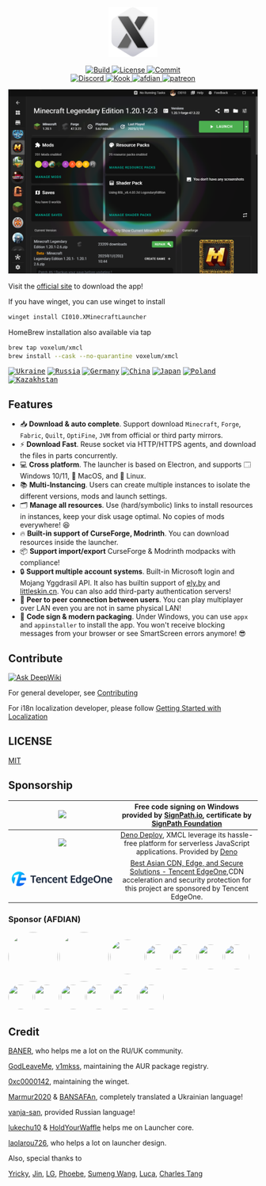 <p align="center">
  <a href="https://xmcl.app" target="_blank">
    <img alt="Logo" width="100" src="https://github.com/Voxelum/x-minecraft-launcher/blob/master/xmcl-electron-app/icons/dark@256x256.png">
  </a>
</p>

<p align="center">
  <a href="https://github.com/Voxelum/x-minecraft-launcher">
    <img src="https://github.com/Voxelum/x-minecraft-launcher/workflows/Build/badge.svg" alt="Build">
  </a>
  <a href="https://github.com/Voxelum/x-minecraft-launcher/blob/master/LICENSE">
    <img src="https://img.shields.io/npm/l/@xmcl/core.svg" alt="License">
  </a>
  <a href="https://conventionalcommits.org">
    <img src="https://img.shields.io/badge/Conventional%20Commits-1.0.0-yellow.svg" alt="Commit">
  </a>
  <br>
  <a href="https://discord.gg/W5XVwYY7GQ">
    <img src="https://discord.com/api/guilds/405213567118213121/widget.png" alt="Discord">
  </a>
  <a href="https://kook.top/gqjSHh">
    <img src="https://img.shields.io/endpoint?url=https://api.xmcl.app/kook-badge" alt="Kook">
  </a>
  <a href="https://afdian.com/@ci010">
    <img src="https://img.shields.io/endpoint?url=https://api.xmcl.app/afdian-badge" alt="afdian">
  </a>
  <a href="https://patreon.com/xmcl">
    <img src="https://img.shields.io/endpoint.svg?url=https%3A%2F%2Fshieldsio-patreon.vercel.app%2Fapi%3Fusername%3Dxmcl%26type%3Dpledges" alt="patreon">
  </a>
</p>

![home](https://raw.githubusercontent.com/Voxelum/xmcl-page/master/.vitepress/theme/assets/home.png)

Visit the [official site](https://xmcl.app) to download the app!

If you have winget, you can use winget to install

```bash
winget install CI010.XMinecraftLauncher
```

HomeBrew installation also available via tap

```bash
brew tap voxelum/xmcl
brew install --cask --no-quarantine voxelum/xmcl
```

<kbd>[<img title="Ukraine" alt="Ukraine" src="https://upload.wikimedia.org/wikipedia/commons/thumb/4/49/Flag_of_Ukraine.svg/1280px-Flag_of_Ukraine.svg.png" width="22">](docs/README.uk.md)</kbd>
<kbd>[<img title="Russia" alt="Russia" src="https://upload.wikimedia.org/wikipedia/commons/thumb/f/f3/Flag_of_Russia.svg/1280px-Flag_of_Russia.svg.png" width="22">](docs/README.ru.md)</kbd>
<kbd>[<img title="Germany" alt="Germany" src="https://upload.wikimedia.org/wikipedia/commons/thumb/b/ba/Flag_of_Germany.svg/2560px-Flag_of_Germany.svg.png" width="22">](docs/README.de.md)</kbd>
<kbd>[<img title="China" alt="China" src="https://upload.wikimedia.org/wikipedia/commons/f/fa/Flag_of_the_People%27s_Republic_of_China.svg" width="22">](docs/README.zh.md)</kbd>
<kbd>[<img title="Japan" alt="Japan" src="https://upload.wikimedia.org/wikipedia/commons/thumb/9/9e/Flag_of_Japan.svg/2560px-Flag_of_Japan.svg.png" width="22">](docs/README.jp.md)</kbd>
<kbd>[<img title="Poland" alt="Poland" src="https://upload.wikimedia.org/wikipedia/commons/1/12/Flag_of_Poland.svg" width="22">](docs/README.pl.md)</kbd>
<kbd>[<img title="Kazakhstan" alt="Kazakhstan" src="https://upload.wikimedia.org/wikipedia/commons/d/d3/Flag_of_Kazakhstan.svg" width="26">](docs/README.kz.md)</kbd>



## Features


- 📥 **Download & auto complete**. Support download `Minecraft`, `Forge`, `Fabric`, `Quilt`, `OptiFine`, `JVM` from official or third party mirrors.
- ⚡️ **Download Fast**. Reuse socket via HTTP/HTTPS agents, and download the files in parts concurrently.
- 💻 **Cross platform**. The launcher is based on Electron, and supports 🗔 Windows 10/11, 🍎 MacOS, and 🐧 Linux.
- 📚 **Multi-Instancing**. Users can create multiple instances to isolate the different versions, mods and launch settings.
- 🗂 **Manage all resources**. Use (hard/symbolic) links to install resources in instances, keep your disk usage optimal. No copies of mods everywhere! 😆
- 🔥 **Built-in support of CurseForge, Modrinth**. You can download resources inside the launcher.
- 📦 **Support import/export** CurseForge & Modrinth modpacks with compliance!
- 🔒 **Support multiple account systems**. Built-in Microsoft login and Mojang Yggdrasil API. It also has builtin support of [ely.by](https://ely.by/) and [littleskin.cn](https://littleskin.cn). You can also add third-party authentication servers!
- 🔗 **Peer to peer connection between users**. You can play multiplayer over LAN even you are not in same physical LAN!
- 🔑 **Code sign & modern packaging**. Under Windows, you can use `appx` and `appinstaller` to install the app. You won't receive blocking messages from your browser or see SmartScreen errors anymore! 😎

## Contribute

[![Ask DeepWiki](https://deepwiki.com/badge.svg)](https://deepwiki.com/Voxelum/x-minecraft-launcher)

For general developer, see [Contributing](./CONTRIBUTING.md)

For i18n localization developer, please follow [Getting Started with Localization](https://docs.xmcl.app/en/guide/i18n)

## LICENSE

[MIT](LICENSE)

## Sponsorship

| [![](https://github.com/DGP-Studio/Snap.Hutao/assets/10614984/73ae8b90-f3c7-4033-b2b7-f4126331ce66)](https://signpath.io/) | Free code signing on Windows provided by [SignPath.io](https://signpath.io/), certificate by [SignPath Foundation](https://signpath.org/) |
| :----------------------------------------------------------------------------------------------------------------------------: | :--------------------------------------------------------------------------------------: |
| [![](https://deno.com/images/deno_logo_4.gif)](https://deno.com/deploy) | [Deno Deploy](https://deno.com/deploy), XMCL leverage its hassle-free platform for serverless JavaScript applications. Provided by [Deno](https://deno.com/)   |
| [![](assets/EdgeOne.png)](https://edgeone.ai/) | [Best Asian CDN, Edge, and Secure Solutions - Tencent EdgeOne](https://edgeone.ai/),CDN acceleration and security protection for this project are sponsored by Tencent EdgeOne. |

### Sponsor (AFDIAN)

<!-- afdian-start -->
<div style="display: flex; align-items: center; justify-items:center; gap: 0.2em; flex-wrap: wrap;">
<a title="爱发电用户_9d663: ￥390.00" href="https://afdian.com/u/9d663ec6fb6711ec9ace52540025c377"> <img width="100" height="100" style="border-radius: 100%" src="https://pic1.afdiancdn.com/default/avatar/avatar-purple.png?imageView2/1/"> </a>
<a title="爱发电用户_19e29: ￥300.00" href="https://afdian.com/u/19e292c21a1d11ee929a52540025c377"> <img width="100" height="100" style="border-radius: 100%" src="https://pic1.afdiancdn.com/default/avatar/avatar-purple.png?imageView2/1/"> </a>
<a title="ahdg: ￥180.00" href="https://afdian.com/u/dd9058ce20df11eba5c052540025c377"> <img width="70" height="70" style="border-radius: 100%" src="https://pic1.afdiancdn.com/user/dd9058ce20df11eba5c052540025c377/avatar/0c776e6de1b1027e951c6d94919eb781_w1280_h1024_s364.jpg"> </a>
<a title="Kandk: ￥30.00" href="https://afdian.com/u/404b86a078e111ecab3652540025c377"> <img width="50" height="50" style="border-radius: 100%" src="https://pic1.afdiancdn.com/user/404b86a078e111ecab3652540025c377/avatar/dfa3e35a696d8d8af5425dd400d68a8d_w607_h527_s432.png"> </a>
<a title="白雨 楠: ￥30.00" href="https://afdian.com/u/7f6ad7161b3e11eb8d0e52540025c377"> <img width="50" height="50" style="border-radius: 100%" src="https://pic1.afdiancdn.com/user/7f6ad7161b3e11eb8d0e52540025c377/avatar/1fa3b75648a15aea8da202c6108d659b_w1153_h1153_s319.jpeg"> </a>
<a title="圣剑: ￥30.00" href="https://afdian.com/u/ef50bc78b3d911ecb85352540025c377"> <img width="50" height="50" style="border-radius: 100%" src="https://pic1.afdiancdn.com/user/user_upload_osl/8a1c4eb2e580b4b8b463ceb2114b6381_w132_h132_s3.jpeg"> </a>
<a title="同谋者: ￥30.00" href="https://afdian.com/u/7c3c65dc004a11eb9a6052540025c377"> <img width="50" height="50" style="border-radius: 100%" src="https://pic1.afdiancdn.com/default/avatar/avatar-blue.png"> </a>
<a title="染川瞳: ￥5.00" href="https://afdian.com/u/89b1218c86e011eaa4d152540025c377"> <img width="50" height="50" style="border-radius: 100%" src="https://pic1.afdiancdn.com/user/89b1218c86e011eaa4d152540025c377/avatar/9bf08f81d231f3054c98f9e5c1c8ce40_w640_h640_s57.jpg"> </a>
<a title="爱发电用户_CvQb: ￥5.00" href="https://afdian.com/u/177bea3cf47211ec990352540025c377"> <img width="50" height="50" style="border-radius: 100%" src="https://pic1.afdiancdn.com/default/avatar/avatar-purple.png"> </a>
<a title="水合: ￥5.00" href="https://afdian.com/u/039508f2b17d11ebad1052540025c377"> <img width="50" height="50" style="border-radius: 100%" src="https://pic1.afdiancdn.com/default/avatar/avatar-orange.png"> </a>
<a title="爱发电用户_0c5c8: ￥5.00" href="https://afdian.com/u/0c5c865e08ee11ecba1352540025c377"> <img width="50" height="50" style="border-radius: 100%" src="https://pic1.afdiancdn.com/default/avatar/avatar-purple.png?imageView2/1/"> </a>
<a title="DIO: ￥5.00" href="https://afdian.com/u/7ac297b4722211eab4a752540025c377"> <img width="50" height="50" style="border-radius: 100%" src="https://pic1.afdiancdn.com/default/avatar/avatar-purple.png"> </a>
<a title="爱发电用户_DJpu: ￥5.00" href="https://afdian.com/u/8c23a236cf7311ec9c3452540025c377"> <img width="50" height="50" style="border-radius: 100%" src="https://pic1.afdiancdn.com/default/avatar/avatar-purple.png"> </a>
</div>
<!-- afdian-end -->

## Credit

[BANER](https://github.com/BANSAFAn), who helps me a lot on the RU/UK community.

[GodLeaveMe](https://github.com/GodLeaveMe), [v1mkss](https://github.com/v1mkss), maintaining the AUR package registry.

[0xc0000142](https://github.com/0xc0000142), maintaining the winget.

[Marmur2020](https://github.com/Marmur2020) & [BANSAFAn](https://github.com/BANSAFAn), completely translated a Ukrainian language!

[vanja-san](https://github.com/vanja-san), provided Russian language!

[lukechu10](https://github.com/lukechu10) & [HoldYourWaffle](https://github.com/HoldYourWaffle) helps me on Launcher core.

[laolarou726](https://github.com/laolarou726), who helps a lot on launcher design.

Also, special thanks to

[Yricky](https://github.com/Yricky), [Jin](https://github.com/Indexyz), [LG](https://github.com/LasmGratel), [Phoebe](https://github.com/PhoebezZ), [Sumeng Wang](https://github.com/darkkingwsm), [Luca](https://github.com/LucaIsGenius), [Charles Tang](https://github.com/CharlesQT)
